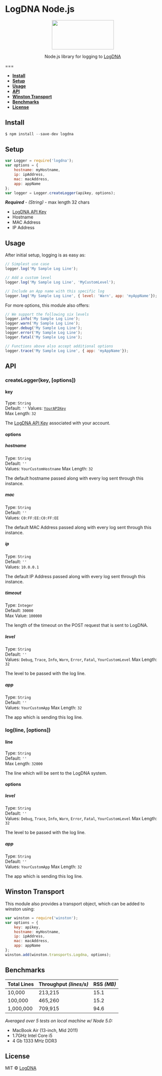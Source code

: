 # LogDNA Node.js

<p align="center">
  <a href="https://app.logdna.com">
    <img height="95" width="201" src="https://raw.githubusercontent.com/logdna/artwork/master/logo%2Bnode.png">
  </a>
  <p align="center">Node.js library for logging to <a href="https://app.logdna.com">LogDNA</a></p>
</p>

===

* **[Install](#install)**
* **[Setup](#setup)**
* **[Usage](#usage)**
* **[API](#api)**
* **[Winston Transport](#winston-transport)**
* **[Benchmarks](#benchmarks)**
* **[License](#license)**


## Install

```javascript
$ npm install --save-dev logdna
```

## Setup
```javascript
var Logger = require('logdna');
var options = {
    hostname: myHostname,
    ip: ipAddress,
    mac: macAddress,
    app: appName
};
var logger = Logger.createLogger(apikey, options);
```
_**Required**_ - *(String)* - max length 32 chars
* [LogDNA API Key](https://app.logdna.com/manage/profile) 
* Hostname
* MAC Address
* IP Address

## Usage

After initial setup, logging is as easy as:
```javascript
// Simplest use case
logger.log('My Sample Log Line');

// Add a custom level
logger.log('My Sample Log Line', 'MyCustomLevel');

// Include an App name with this specific log
logger.log('My Sample Log Line', { level: 'Warn', app: 'myAppName'});
```

For more options, this module also offers:
```javascript
// We support the following six levels
logger.info('My Sample Log Line');
logger.warn('My Sample Log Line');
logger.debug('My Sample Log Line');
logger.error('My Sample Log Line');
logger.fatal('My Sample Log Line');

// Functions above also accept additional options
logger.trace('My Sample Log Line', { app: 'myAppName'});
```

## API

### createLogger(key, [options])

#### key

Type: `String`  
Default: `''`
Values: [`YourAPIKey`](https://app.logdna.com/manage/profile)  
Max Length: `32`

The [LogDNA API Key](https://app.logdna.com/manage/profile) associated with your account.

#### options

##### hostname

Type: `String`  
Default: `''`  
Values: `YourCustomHostname`
Max Length: `32`

The default hostname passed along with every log sent through this instance.

##### mac

Type: `String`  
Default: `''`  
Values: `C0:FF:EE:C0:FF:EE`

The default MAC Address passed along with every log sent through this instance.

##### ip

Type: `String`  
Default: `''`  
Values: `10.0.0.1`

The default IP Address passed along with every log sent through this instance.

##### timeout

Type: `Integer`  
Default: `30000`  
Max Value: `100000`

The length of the timeout on the POST request that is sent to LogDNA.

##### level

Type: `String`  
Default: `''`  
Values: `Debug`, `Trace`, `Info`, `Warn`, `Error`, `Fatal`, `YourCustomLevel`
Max Length: `32`

The level to be passed with the log line.

##### app

Type: `String`  
Default: `''`  
Values: `YourCustomApp`
Max Length: `32`

The app which is sending this log line.

### log(line, [options])

#### line

Type: `String`  
Default: `''`  
Max Length: `32000`

The line which will be sent to the LogDNA system.

#### options

##### level

Type: `String`  
Default: `''`  
Values: `Debug`, `Trace`, `Info`, `Warn`, `Error`, `Fatal`, `YourCustomLevel`
Max Length: `32`

The level to be passed with the log line.

##### app

Type: `String`  
Default: `''`  
Values: `YourCustomApp`
Max Length: `32`

The app which is sending this log line.


## Winston Transport

This module also provides a transport object, which can be added to winston using:

```javascript
var winston = require('winston');
var options = {
    key: apikey,
    hostname: myHostname,
    ip: ipAddress,
    mac: macAddress,
    app: appName
};
winston.add(winston.transports.Logdna, options);
```



## Benchmarks
| **Total Lines** | **Throughput** *(lines/s)* | **RSS** *(MB)* |
|-----------------|----------------------------|----------------|
|      10,000     |          213,215           |      15.1      |
|      100,000    |          465,260           |      15.2      |
|      1,000,000  |          709,915           |      94.6      |

   *Averaged over 5 tests on local machine w/ Node 5.0:*
   * MacBook Air (13-inch, Mid 2011)
   * 1.7GHz Intel Core i5
   * 4 Gb 1333 MHz DDR3

## License

MIT © [LogDNA](https://logdna.com/)
